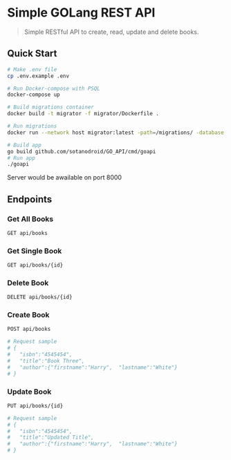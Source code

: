 # Simple GOLang REST API

> Simple RESTful API to create, read, update and delete books.

## Quick Start


``` bash
# Make .env file
cp .env.example .env
```

```bash
# Run Docker-compose with PSQL
docker-compose up
```

```bash
# Build migrations container
docker build -t migrator -f migrator/Dockerfile .

# Run migrations
docker run --network host migrator:latest -path=/migrations/ -database "postgresql://postgres:postgres@localhost:5432/postgres?sslmode=disable" up
```

``` bash
# Build app
go build github.com/sotanodroid/GO_API/cmd/goapi
# Run app
./goapi
```

Server would be awailable on port 8000

## Endpoints

### Get All Books
``` bash
GET api/books
```
### Get Single Book
``` bash
GET api/books/{id}
```

### Delete Book
``` bash
DELETE api/books/{id}
```

### Create Book
``` bash
POST api/books

# Request sample
# {
#   "isbn":"4545454",
#   "title":"Book Three",
#   "author":{"firstname":"Harry",  "lastname":"White"}
# }
```

### Update Book
``` bash
PUT api/books/{id}

# Request sample
# {
#   "isbn":"4545454",
#   "title":"Updated Title",
#   "author":{"firstname":"Harry",  "lastname":"White"}
# }

```

